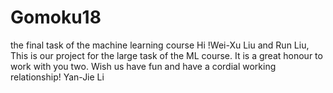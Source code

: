 # Gomoku18
the final task of the machine learning course
Hi !Wei-Xu Liu and Run Liu, This is our project for the large task of the ML course. 
It is a great honour to work with you two. 
Wish us have fun and have a cordial working relationship!
Yan-Jie Li
